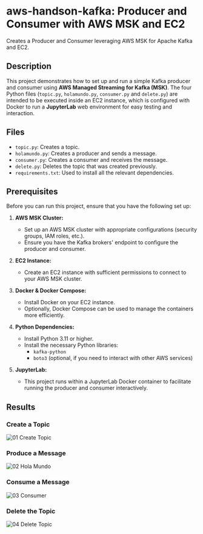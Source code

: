 # aws-handson-kafka: Producer and Consumer with AWS MSK and EC2
Creates a Producer and Consumer leveraging AWS MSK for Apache Kafka and EC2.

## Description
This project demonstrates how to set up and run a simple Kafka producer and consumer using **AWS Managed Streaming for Kafka (MSK)**. The four Python files (`topic.py`, `holamundo.py`, `consumer.py` and `delete.py`) are intended to be executed inside an EC2 instance, which is configured with Docker to run a **JupyterLab** web environment for easy testing and interaction.

## Files
- `topic.py`: Creates a topic.
- `holamundo.py`: Creates a producer and sends a message.
- `consumer.py`: Creates a consumer and receives the message.
- `delete.py`: Deletes the topic that was created previously.
- `requirements.txt`: Used to install all the relevant dependencies.

## Prerequisites

Before you can run this project, ensure that you have the following set up:

1. **AWS MSK Cluster:**
   - Set up an AWS MSK cluster with appropriate configurations (security groups, IAM roles, etc.).
   - Ensure you have the Kafka brokers' endpoint to configure the producer and consumer.
   
2. **EC2 Instance:**
   - Create an EC2 instance with sufficient permissions to connect to your AWS MSK cluster.
   
3. **Docker & Docker Compose:**
   - Install Docker on your EC2 instance.
   - Optionally, Docker Compose can be used to manage the containers more efficiently.

4. **Python Dependencies:**
   - Install Python 3.11 or higher.
   - Install the necessary Python libraries:
     - `kafka-python`
     - `boto3` (optional, if you need to interact with other AWS services)

5. **JupyterLab:**
   - This project runs within a JupyterLab Docker container to facilitate running the producer and consumer interactively.

## Results

### Create a Topic
![01 Create Topic](https://github.com/user-attachments/assets/4d2419bb-9e2a-4676-805c-35b436a93710)

### Produce a Message
![02 Hola Mundo](https://github.com/user-attachments/assets/f8b88d26-20f0-458b-a0d5-25eeb7d0a734)

### Consume a Message
![03 Consumer](https://github.com/user-attachments/assets/4a551671-1fa7-466d-81b5-a715834b52c3)

### Delete the Topic
![04 Delete Topic](https://github.com/user-attachments/assets/43f61439-b2d5-43ec-b006-c78232d4a4e9)
